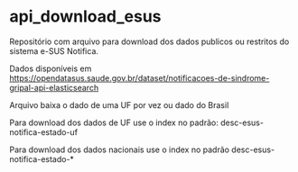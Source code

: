 # api_download_esus
Repositório com arquivo para download dos dados publicos ou restritos do sistema e-SUS Notifica.

Dados disponíveis em https://opendatasus.saude.gov.br/dataset/notificacoes-de-sindrome-gripal-api-elasticsearch

Arquivo baixa o dado de uma UF por vez ou dado do Brasil

Para download dos dados de UF use o index no padrão: desc-esus-notifica-estado-uf

Para download dos dados nacionais use o index no padrão desc-esus-notifica-estado-*
